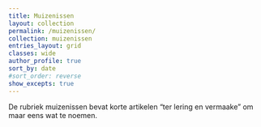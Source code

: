 ```yaml
---
title: Muizenissen
layout: collection
permalink: /muizenissen/
collection: muizenissen
entries_layout: grid
classes: wide
author_profile: true
sort_by: date
#sort_order: reverse
show_excepts: true
---
```


De rubriek muizenissen bevat korte artikelen “ter lering en vermaake” om maar eens wat te noemen.
